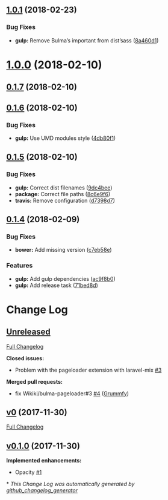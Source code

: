 <a name="1.0.1"></a>
## [1.0.1](https://github.com/Wikiki/bulma-pageloader/compare/1.0.0...1.0.1) (2018-02-23)


### Bug Fixes

* **gulp:** Remove Bulma’s important from dist’sass ([8a460d1](https://github.com/Wikiki/bulma-pageloader/commit/8a460d1))



<a name="1.0.0"></a>
# [1.0.0](https://github.com/Wikiki/bulma-pageloader/compare/0.1.7...1.0.0) (2018-02-10)



<a name="0.1.7"></a>
## [0.1.7](https://github.com/Wikiki/bulma-pageloader/compare/0.1.6...0.1.7) (2018-02-10)



<a name="0.1.6"></a>
## [0.1.6](https://github.com/Wikiki/bulma-pageloader/compare/0.1.5...0.1.6) (2018-02-10)


### Bug Fixes

* **gulp:** Use UMD modules style ([4db80f1](https://github.com/Wikiki/bulma-pageloader/commit/4db80f1))



<a name="0.1.5"></a>
## [0.1.5](https://github.com/Wikiki/bulma-pageloader/compare/0.1.4...0.1.5) (2018-02-10)


### Bug Fixes

* **gulp:** Correct dist filenames ([9dc4bee](https://github.com/Wikiki/bulma-pageloader/commit/9dc4bee))
* **package:** Correct file paths ([8c6e9f6](https://github.com/Wikiki/bulma-pageloader/commit/8c6e9f6))
* **travis:** Remove configuration ([d7398d7](https://github.com/Wikiki/bulma-pageloader/commit/d7398d7))



<a name="0.1.4"></a>
## [0.1.4](https://github.com/Wikiki/bulma-pageloader/compare/v0.1.0...v0.1.4) (2018-02-09)


### Bug Fixes

* **bower:** Add missing version ([c7eb58e](https://github.com/Wikiki/bulma-pageloader/commit/c7eb58e))


### Features

* **gulp:** Add gulp dependencies ([ac9f8b0](https://github.com/Wikiki/bulma-pageloader/commit/ac9f8b0))
* **gulp:** Add release task ([71bed8d](https://github.com/Wikiki/bulma-pageloader/commit/71bed8d))



# Change Log

## [Unreleased](https://github.com/wikiki/bulma-pageloader/tree/HEAD)

[Full Changelog](https://github.com/wikiki/bulma-pageloader/compare/v0...HEAD)

**Closed issues:**

- Problem with the pageloader extension with laravel-mix [\#3](https://github.com/Wikiki/bulma-pageloader/issues/3)

**Merged pull requests:**

- fix Wikiki/bulma-pageloader\#3 [\#4](https://github.com/Wikiki/bulma-pageloader/pull/4) ([Grummfy](https://github.com/Grummfy))

## [v0](https://github.com/wikiki/bulma-pageloader/tree/v0) (2017-11-30)
[Full Changelog](https://github.com/wikiki/bulma-pageloader/compare/v0.1.0...v0)

## [v0.1.0](https://github.com/wikiki/bulma-pageloader/tree/v0.1.0) (2017-11-30)
**Implemented enhancements:**

- Opacity [\#1](https://github.com/Wikiki/bulma-pageloader/issues/1)



\* *This Change Log was automatically generated by [github_changelog_generator](https://github.com/skywinder/Github-Changelog-Generator)*